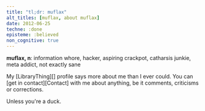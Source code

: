 ```yaml
---
title: "tl;dr: muflax"
alt_titles: [muflax, about muflax]
date: 2012-06-25
techne: :done
episteme: :believed
non_cognitive: true
---
```


**muflax, n**: information whore, hacker, aspiring crackpot, catharsis junkie, meta addict, not exactly sane

My [LibraryThing][] profile says more about me than I ever could. You can [get in contact][Contact] with me about anything, be it comments, criticisms or corrections.

Unless you're a duck.
